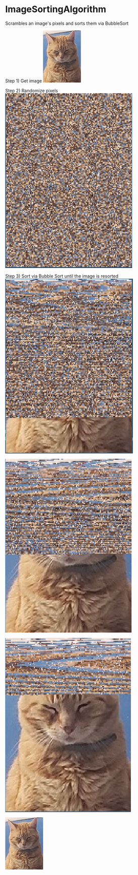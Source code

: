# ImageSortingAlgorithm
Scrambles an image's pixels and sorts them via BubbleSort


Step 1) Get image
![](SortingVisualizer/resources/images/elmur.jpg)


Step 2) Randomize pixels
![](SortingVisualizer/resources/images/elmur_randomized.jpg)


Step 3) Sort via Bubble Sort until the image is resorted
![](SortingVisualizer/resources/images/elmur_1.jpg)


![](SortingVisualizer/resources/images/elmur_2.jpg)


![](SortingVisualizer/resources/images/elmur_3.jpg)


![](SortingVisualizer/resources/images/elmur.jpg)
